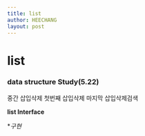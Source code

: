 ```yaml
---
title: list
author: HEECHANG
layout: post
---
```


# list
### data structure Study(5.22)

중간 삽입삭제
첫번째 삽입삭제
마지막 삽입삭제검색


**list Interface**


**구현*
